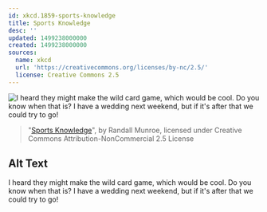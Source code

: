 ```yaml
---
id: xkcd.1859-sports-knowledge
title: Sports Knowledge
desc: ''
updated: 1499238000000
created: 1499238000000
sources:
  name: xkcd
  url: 'https://creativecommons.org/licenses/by-nc/2.5/'
  license: Creative Commons 2.5
---
```

![I heard they might make the wild card game, which would be cool. Do you know when that is? I have a wedding next weekend, but if it's after that we could try to go!](https://imgs.xkcd.com/comics/sports_knowledge.png)
> "[Sports Knowledge](https://xkcd.com/1859/)", by Randall Munroe, licensed under Creative Commons Attribution-NonCommercial 2.5 License

## Alt Text
I heard they might make the wild card game, which would be cool. Do you know when that is? I have a wedding next weekend, but if it's after that we could try to go!
